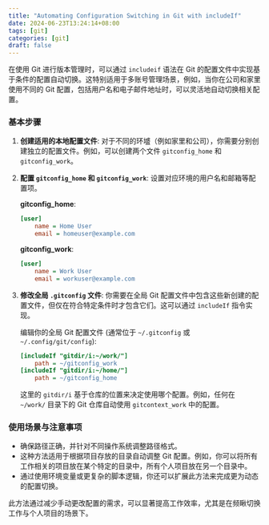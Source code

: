 ```yaml
---
title: "Automating Configuration Switching in Git with includeIf"
date: 2024-06-23T13:24:14+08:00
tags: [git]
categories: [git]
draft: false
---
```


在使用 Git 进行版本管理时，可以通过 `includeif` 语法在 Git 的配置文件中实现基于条件的配置自动切换。这特别适用于多账号管理场景，例如，当你在公司和家里使用不同的 Git 配置，包括用户名和电子邮件地址时，可以灵活地自动切换相关配置。

### 基本步骤

1. **创建适用的本地配置文件**:
   对于不同的环墭（例如家里和公司），你需要分别创建独立的配置文件。例如，可以创建两个文件 `gitconfig_home` 和 `gitconfig_work`。

2. **配置 `gitconfig_home` 和 `gitconfig_work`**:
   设置对应环境的用户名和邮箱等配置项。

   **gitconfig_home**:
   ```ini
   [user]
       name = Home User
       email = homeuser@example.com
   ```

   **gitconfig_work**:
   ```ini
   [user]
       name = Work User
       email = workuser@example.com
   ```

3. **修改全局 `.gitconfig` 文件**:
   你需要在全局 Git 配置文件中包含这些新创建的配置文件，但仅在符合特定条件时才包含它们。这可以通过 `includeIf` 指令实现。

   编辑你的全局 Git 配置文件 (通常位于 `~/.gitconfig` 或 `~/.config/git/config`):
   ```ini
   [includeIf "gitdir/i:~/work/"]
       path = ~/gitconfig_work
   [includeIf "gitdir/i:~/home/"]
       path = ~/gitconfig_home
   ```

   这里的 `gitdir/i` 基于仓库的位置来决定使用哪个配置。例如，任何在 `~/work/` 目录下的 Git 仓库自动使用 `gitcontext_work` 中的配置。

### 使用场景与注意事项

- 确保路径正确，并针对不同操作系统调整路径格式。
- 这种方法适用于根据项目存放的目录自动调整 Git 配置。例如，你可以将所有工作相关的项目放在某个特定的目录中，所有个人项目放在另一个目录中。
- 通过使用环境变量或更复杂的脚本逻辑，你还可以扩展此方法来完成更为动态的配置切换。

此方法通过减少手动更改配置的需求，可以显著提高工作效率，尤其是在频瞅切换工作与个人项目的场景下。